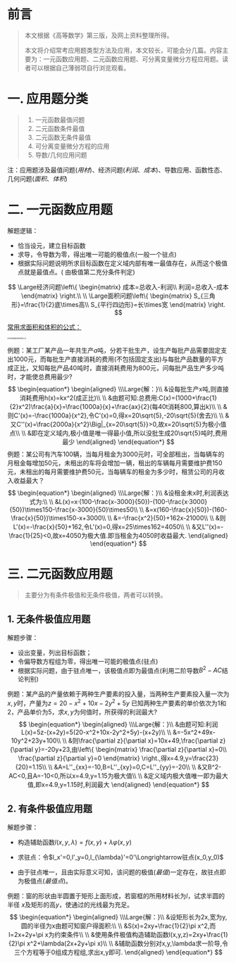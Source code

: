 # 前言

> 本文根据《高等数学》第三版，及网上资料整理所得。
>
> 本文将介绍常考应用题类型方法及应用，本文较长，可能会分几篇。内容主要为：一元函数应用题、二元函数应用题、可分离变量微分方程应用题。读者可以根据自己薄弱项自行浏览观看。

# 一. 应用题分类

> 1. 一元函数最值问题
> 2. 二元函数条件最值
> 3. 二元函数无条件最值
> 4. 可分离变量微分方程的应用
> 5. 导数$/$几何应用问题

注：应用题涉及最值问题$(用材)$、经济问题$(利润、成本)$、导数应用、函数性态、几何问题$(面积、体积)$

# 二. 一元函数应用题

解题逻辑：

- 恰当设元，建立目标函数
- 求导，令导数为零，得出唯一可能的极值点(一般一个驻点)
- 根据实际问题说明所求目标函数在定义域内部有唯一最值存在，从而这个极值点就是最值点。( 由极值第二充分条件判定)

$$
\Large经济问题\left\{ 
\begin{matrix}
成本=总收入-利润\\
利润=总收入-成本
\end{matrix}
\right.\\
\\
\Large面积问题\left\{ 
\begin{matrix}
S_{三角形}=\frac{1}{2}底\times高\\
S_{平行四边形}=长\times宽
\end{matrix}
\right.
$$

[常用求面积和体积的公式：](https://gitee.com/Acido/images/raw/master/image/202302161402395.jpg)

<img src="https://gitee.com/Acido/images/raw/master/image/202302161402395.jpg" alt="常用求面积和体积的公式" style="zoom: 25%;" />

例题：某工厂某产品一年共生产$a$吨，分若干批生产，设生产每批产品需要固定支出1000元，而每批生产直接消耗的费用(不包括固定支出)与每批产品数量的平方成正比，又知每批产品40吨时，直接消耗费用为800元，问每批产品生产多少吨时，才能使总费用最少?
$$
\begin{equation*}
	\begin{aligned}
\\\Large{解：}\\
&设每批生产x吨,则直接消耗费用h(x)=kx^2(成正比)\\
\\
&由题可知:总费用:C(x)=(1000+\frac{1}{2}x^2)\frac{a}{x}=\frac{1000a}{x}+\frac{ax}{2}(每40t消耗800,算出k)\\
\\
&则C'(x)=-\frac{1000a}{x^2},令C'(x)=0,得x=20\sqrt{5},-20\sqrt{5}(舍去)\\
\\
&又C''(x)=\frac{2000a}{x^2}\Big|_{x=20\sqrt{5}}>0,故x=20\sqrt{5}为极小值点\\
\\
&即在定义域内,极小值是唯一得最小值,所以没批生成20\sqrt{5}吨时,费用最少
	\end{aligned}
\end{equation*}
$$
例题：某公司有汽车100辆，当每月租金为3000元时，可全部租出，当每辆车的月租金每增加50元，未租出的车将会增加一辆，租出的车辆每月需要维护费150元，未租出的每月需要维护费50元，当每辆车的租金为多少时，租赁公司的月收入收益最大？
$$
\begin{equation*}
	\begin{aligned}
\\\Large{解：}\\
&设租金未x时,利润表达式为:\\
\\
&L(x)=x·(100-\frac{x-3000}{50})-(100-\frac{x·3000}{50})\times150-\frac{x-3000}{50}\times50\\
\\
&=x(160-\frac{x}{50})-(160-\frac{x}{50})\times150-x+3000\\
\\
&=-\frac{x^2}{50}+162x-21000\\
\\
&则L'(x)=-\frac{x}{50}+162,令L'(x)=0,得x=25\times162=4050\\
\\
&又L''(x)=-\frac{1}{25}<0,故x=4050为极大值.即当租金为4050时收益最大.
	\end{aligned}
\end{equation*}
$$

# 三. 二元函数应用题

> 主要分为有条件极值和无条件极值，两者可以转换。

## 1. 无条件极值应用题

解题步骤：

- 设出变量，列出目标函数；
- 令偏导数方程组为零，得出唯一可能的极值点(驻点)
- 根据实际问题，由于驻点唯一，该极值点即为最值点(利用二阶导数$B^2- AC$结论判别)

例题：某产品的产量依赖于两种生产要素的投入量，当两种生产要素投入量一次为$x,y$时，产量为$z=20-x^2 +10x-2y^2 + 5y$
已知两种生产要素的单价依次为1和2，产品单价为5，求$x,y$为何值时，所获得的利润最大?
$$
\begin{equation*}
	\begin{aligned}
\\\Large{解：}\\
&由题可知:利润L(x)=5z-(x+2y)=5(20-x^2+10x-2y^2+5y)-(x+2y)\\
\\
&=-5x^2+49x-10y^2+23y+100\\
\\
&则\frac{\partial z}{\partial x}=10x+49,\frac{\partial z}{\partial y}=-20y+23,由\left\{ 
\begin{matrix}
\frac{\partial z}{\partial x}=0\\
\frac{\partial z}{\partial y}=0
\end{matrix}
\right.,得x=4.9,y=\frac{23}{20}=1.15\\
\\
&A=L''_{xx}=-10,B=L''_{xy}=0,C=L''_{yy}=-20\\
\\
&又B^2-AC<0,且A=-10<0,所以x=4.9,y=1.15为极大值\\
\\
&定义域内极大值唯一即为最大值,即x=4.9,y=1.15时,利润最大
	\end{aligned}
\end{equation*}
$$

## 2. 有条件极值应用题

解题步骤：

- 构造辅助函数$l(x,y,\lambda)=f(x,y)+\lambda\varphi(x,y)$
- 求驻点：令$l_x'=0,l'_y=0,l_{\lambda}'=0'\Longrightarrow驻点(x_0,y_0)$

- 由于驻点唯一，且由实际意义可知，该问题的极值$(最值)$一定存在，故驻点即为极值点$(最值点)$。

例题：窗的形状由半圆置于矩形上面形成，若窗框的所用材料长为$l$，试求半圆的半径 $x$及矩形的高$y$，使通过的光线最为充足。
$$
\begin{equation*}
	\begin{aligned}
\\\Large{解：}\\
&设矩形长为2x,宽为y,圆的半径为x由题可知窗户得面积:\\
\\
&S(x)=2xy+\frac{1}{2}\pi x^2,而l=2x+2y+\pi x为约束条件\\
\\
&使用条件极值构造辅助函数l(x,y,z)=2xy+\frac{1}{2}\pi x^2+\lambda(2x+2y+\pi x)\\
\\
&辅助函数分别对x,y,\lambda求一阶导,令三个方程等于0组成方程组,求出x,y即可.
	\end{aligned}
\end{equation*}
$$